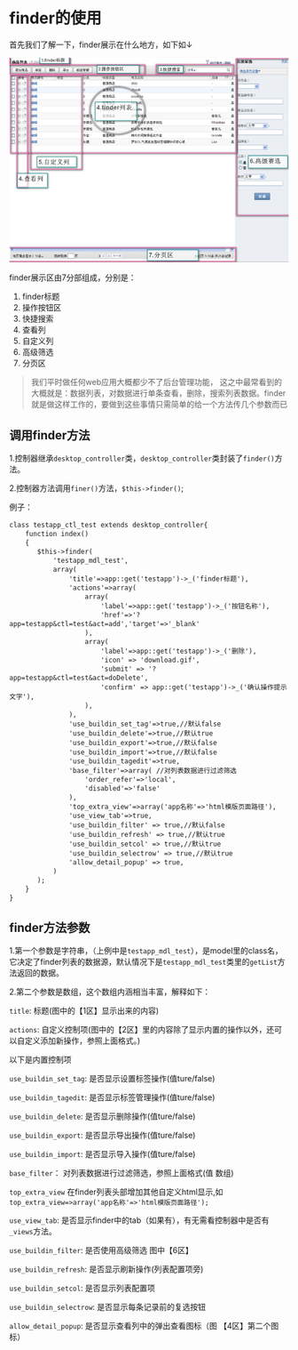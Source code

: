 # finder的使用

首先我们了解一下，finder展示在什么地方，如下如↓

![finder&#x5C55;&#x793A;&#x533A;&#x56FE;&#x7247;](.gitbook/assets/finder_area.png)

finder展示区由7分部组成，分别是：

1. finder标题
2. 操作按钮区
3. 快捷搜索
4. 查看列
5. 自定义列
6. 高级筛选
7. 分页区

> 我们平时做任何web应用大概都少不了后台管理功能， 这之中最常看到的大概就是：数据列表，对数据进行单条查看，删除，搜索列表数据。finder就是做这样工作的，要做到这些事情只需简单的给一个方法传几个参数而已

## 调用finder方法

1.控制器继承`desktop_controller`类，`desktop_controller`类封装了`finder()`方法。

2.控制器方法调用`finer()`方法，`$this->finder()`;

例子：

```text
class testapp_ctl_test extends desktop_controller{
	function index()
	{
	   $this->finder(
		   'testapp_mdl_test',
		   array(
			   'title'=>app::get('testapp')->_('finder标题'),
			   'actions'=>array(
				   array(
					   'label'=>app::get('testapp')->_('按钮名称'),
					   'href'=>'?app=testapp&ctl=test&act=add','target'=>'_blank'
				   ),
				   array(
					   'label'=>app::get('testapp')->_('删除'),
					   'icon' => 'download.gif',
					   'submit' => '?app=testapp&ctl=test&act=doDelete',
					   'confirm' => app::get('testapp')->_('确认操作提示文字'),
				   ),
			   ),
			   'use_buildin_set_tag'=>true,//默认false
			   'use_buildin_delete'=>true,//默认true
			   'use_buildin_export'=>true,//默认false
			   'use_buildin_import'=>true,//默认false
			   'use_buildin_tagedit'=>true,
			   'base_filter'=>array( //对列表数据进行过滤筛选
				   'order_refer'=>'local',
				   'disabled'=>'false'
			   ),
			   'top_extra_view'=>array('app名称'=>'html模版页面路径'),
			   'use_view_tab'=>true,
			   'use_buildin_filter' => true,//默认false
			   'use_buildin_refresh' => true,//默认true
			   'use_buildin_setcol' => true,//默认true
			   'use_buildin_selectrow' => true,//默认true
			   'allow_detail_popup' => true,
		   )
	   );
	}
}
```

##  finder方法参数

 1.第一个参数是字符串，（上例中是`testapp_mdl_test`），是model里的class名，它决定了finder列表的数据源，默认情况下是`testapp_mdl_test`类里的`getList`方法返回的数据。

 2.第二个参数是数组，这个数组内涵相当丰富，解释如下：

`title`: 标题\(图中的【1区】显示出来的内容\)

`actions`: 自定义控制项\(图中的【2区】里的内容除了显示内置的操作以外，还可以自定义添加新操作，参照上面格式。\)

以下是内置控制项

`use_buildin_set_tag`: 是否显示设置标签操作\(值ture/false\)

`use_buildin_tagedit`: 是否显示标签管理操作\(值ture/false\)

`use_buildin_delete`: 是否显示删除操作\(值ture/false\)

`use_buildin_export`: 是否显示导出操作\(值ture/false\)

`use_buildin_import`: 是否显示导入操作\(值ture/false\)

`base_filter`： 对列表数据进行过滤筛选，参照上面格式\(值 数组\)

`top_extra_view` 在finder列表头部增加其他自定义html显示,如`top_extra_view=>array('app名称'=>'html模版页面路径');`

`use_view_tab`: 是否显示finder中的tab（如果有），有无需看控制器中是否有`_views`方法。

`use_buildin_filter`: 是否使用高级筛选 图中【6区】

`use_buildin_refresh`: 是否显示刷新操作\(列表配置项旁\)

`use_buildin_setcol`: 是否显示列表配置项

`use_buildin_selectrow`: 是否显示每条记录前的复选按钮

`allow_detail_popup`: 是否显示查看列中的弹出查看图标（图 【4区】第二个图标）



